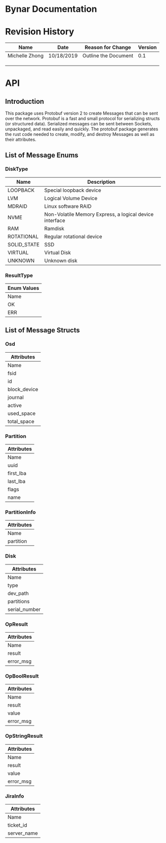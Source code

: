 # Bynar Documentation

# Revision History

| Name           | Date       | Reason for Change    | Version |
| -------------- | ---------- | -------------------- | ------- |
| Michelle Zhong | 10/18/2019 | Outline the Document | 0.1     |
|                |            |                      |         |
|                |            |                      |         |
|                |            |                      |         |

# API

## Introduction

This package uses Protobuf version 2 to create Messages that can be sent over the network.  Protobuf is a fast and small protocol for serializing structs (or structured data).  Serialized messages can be sent between Sockets, unpackaged, and read easily and quickly.  The protobuf package generates the rust code needed to create, modify, and destroy Messages as well as their attributes.

## List of Message Enums

### DiskType

| Name         | Description                                             |
| ------------ | ------------------------------------------------------- |
| LOOPBACK     | Special loopback device                                 |
| LVM          | Logical Volume Device                                   |
| MDRAID       | Linux software RAID                                     |
| NVME         | Non-Volatile Memory Express, a logical device interface |
| RAM          | Ramdisk                                                 |
| ROTATIONAL   | Regular rotational device                               |
| SOLID\_STATE | SSD                                                     |
| VIRTUAL      | Virtual Disk                                            |
| UNKNOWN      | Unknown disk                                            |

### ResultType

| Enum Values |
| --- |
| Name | Description |
| OK | ok |
| ERR | There is an error |

## List of Message Structs

### Osd

| Attributes |
| --- |
| Name | Type | Description |
| fsid | Option(String) | OSD File System ID, if one exists |
| id | u64 | OSD ID number |
| block\_device | String | Block Device of the OSD |
| journal | Option(String) | Name of the Journal if the OSD has one set |
| active | bool | Whether or not an OSD is active or a spare |
| used\_space | u64 | How much space in the OSD is currently used |
| total\_space | u64 | Total space in the OSD |

### Partition

| Attributes |
| --- |
| Name | Type | Description |
| uuid | String | The id of the partition |
| first\_lba | u64 | The first logical block address of the partition |
| last\_lba | u64 | The last logical block address of the partition |
| flags | u64 | Flags associated with the partition |
| name | String | The name of the partition |

### PartitionInfo

| Attributes |
| --- |
| Name | Type | Description |
| partition | Vec\&lt;Partition\&gt; | List of partitions |

### Disk

| Attributes |
| --- |
| Name | Type | Description |
| type | DiskType | The type of disk |
| dev\_path | String | ?? Device path? |
| partitions | PartitionInfo | Disk partitions |
| serial\_number | Option\&lt;String\&gt; | Disk serial number |

### OpResult

| Attributes |
| --- |
| Name | Type | Description |
| result | ResultType | Whether the result is ok or Error |
| error\_msg | Option\&lt;String\&gt; | Error message if there is an error |

### OpBoolResult

| Attributes |
| --- |
| Name | Type | Description |
| result | ResultType | Whether Ok or Error |
| value | Option\&lt;bool\&gt; | A value is set if OK |
| error\_msg | Option\&lt;String\&gt; | Error message is set if there is an Error |

### OpStringResult

| Attributes |
| --- |
| Name | Type | Description |
| result | ResultType | Whether Ok or Error |
| value | Option\&lt;String\&gt; | A value is set if OK |
| error\_msg | Option\&lt;String\&gt; | Error message is set if there is an Error |

### JiraInfo

| Attributes |
| --- |
| Name | Type | Description |
| ticket\_id | String | Ticket number |
| server\_name | String | A value is set if OK |